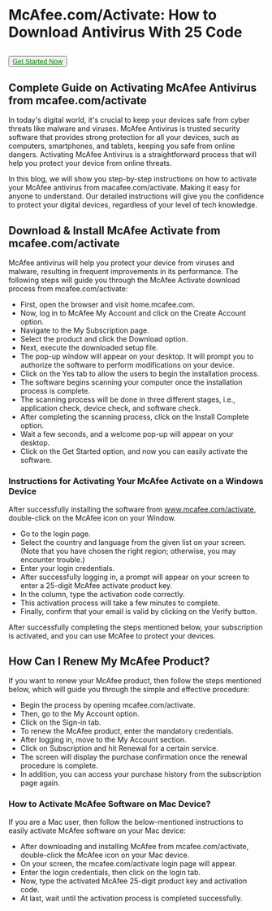 # McAfee.com/Activate: How to Download Antivirus With 25 Code

## <button><a href="https://www.mcafee.com/consumer/en-in/ipz/r2d/flows/retailredemption.html" style="color:green; align:center;">Get Started Now</a></button>

## Complete Guide on Activating McAfee Antivirus from mcafee.com/activate
In today's digital world, it's crucial to keep your devices safe from cyber threats like malware and viruses. McAfee Antivirus is trusted security software that provides strong protection for all your devices, such as computers, smartphones, and tablets, keeping you safe from online dangers. Activating McAfee Antivirus is a straightforward process that will help you protect your device from online threats. 

In this blog, we will show you step-by-step instructions on how to activate your McAfee antivirus from macafee.com/activate. Making it easy for anyone to understand. Our detailed instructions will give you the confidence to protect your digital devices, regardless of your level of tech knowledge. 

## Download & Install McAfee Activate from mcafee.com/activate 
McAfee antivirus will help you protect your device from viruses and malware, resulting in frequent improvements in its performance. The following steps will guide you through the McAfee Activate download process from mcafee.com/activate:
<ul><li>First, open the browser and visit home.mcafee.com.</li>
<li>Now, log in to McAfee My Account and click on the Create Account option.</li>
<li>Navigate to the My Subscription page.</li>
<li>Select the product and click the Download option.</li>
<li>Next, execute the downloaded setup file.</li>
<li>The pop-up window will appear on your desktop. It will prompt you to authorize the software to perform modifications on your device.</li>
<li>Click on the Yes tab to allow the users to begin the installation process.</li>
<li>The software begins scanning your computer once the installation process is complete.</li>
<li>The scanning process will be done in three different stages, i.e., application check, device check, and software check.</li>
<li>After completing the scanning process, click on the Install Complete option.</li>
<li>Wait a few seconds, and a welcome pop-up will appear on your desktop.</li>
<li>Click on the Get Started option, and now you can easily activate the software.</li></ul>

### Instructions for Activating Your McAfee Activate on a Windows Device 
After successfully installing the software from www.mcafee.com/activate, double-click on the McAfee icon on your Window.
<ul><li>Go to the login page.</li>
<li>Select the country and language from the given list on your screen. (Note that you have chosen the right region; otherwise, you may encounter trouble.)</li>
<li>Enter your login credentials.</li>
<li>After successfully logging in, a prompt will appear on your screen to enter a 25-digit McAfee activate product key.</li>
<li>In the column, type the activation code correctly.</li>
<li>This activation process will take a few minutes to complete.</li>
<li>Finally, confirm that your email is valid by clicking on the Verify button.</li></ul> 

After successfully completing the steps mentioned below, your subscription is activated, and you can use McAfee to protect your devices. 

## How Can I Renew My McAfee Product?
If you want to renew your McAfee product, then follow the steps mentioned below, which will guide you through the simple and effective procedure: 
<ul><li>Begin the process by opening mcafee.com/activate.</li>
<li>Then, go to the My Account option.</li>
<li>Click on the Sign-in tab.</li>
<li>To renew the McAfee product, enter the mandatory credentials.</li>
<li>After logging in, move to the My Account section.</li>
<li>Click on Subscription and hit Renewal for a certain service.</li>
<li>The screen will display the purchase confirmation once the renewal procedure is complete.</li>
<li>In addition, you can access your purchase history from the subscription page again.</li></ul>

### How to Activate McAfee Software on Mac Device?
If you are a Mac user, then follow the below-mentioned instructions to easily activate McAfee software on your Mac device:
<ul><li>After downloading and installing McAfee from mcafee.com/activate, double-click the McAfee icon on your Mac device.</li>
<li>On your screen, the mcafee.com/activate login page will appear.</li>
<li>Enter the login credentials, then click on the login tab.</li>
<li>Now, type the activated McAfee 25-digit product key and activation code.</li>
<li>At last, wait until the activation process is completed successfully.</li></ul>
